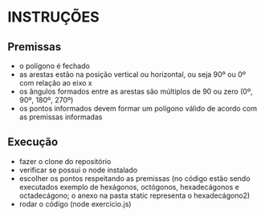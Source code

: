 # INSTRUÇÕES

## Premissas

- o polígono é fechado
- as arestas estão na posição vertical ou horizontal, ou seja 90º ou 0º com relação ao eixo x
- os ângulos formados entre as arestas são múltiplos de 90 ou zero (0º, 90º, 180º, 270º)
- os pontos informados devem formar um polígono válido de acordo com as premissas informadas

## Execução

- fazer o clone do repositório
- verificar se possui o node instalado
- escolher os pontos respeitando as premissas (no código estão sendo executados exemplo de hexágonos, octógonos, hexadecágonos e octadecágono; o anexo na pasta static representa o hexadecágono2)
- rodar o código (node exercicio.js)
